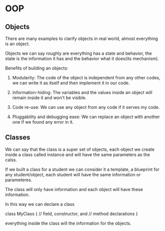 # OOP

## Objects

There are many examples to clarify objects in real world, almost everything is an object.

Objects we can say roughly are everything has a state and behavior, the state is the information it has and the behavior what it does(its mechanism).


Benefits of building an objects:

1. Modularity: The code of the object is independent from any other codes, we can write it as itself and then implement it in our code.

2. Information-hiding: The variables and the values inside an object will remain inside it and won't be visible.

3. Code re-use: We can use any object from any code if it serves my code.

4. Pluggability and debugging ease: We can replace an object with another one if we found any error in it.

## Classes

We can say that the class is a super set of objects, each object we create inside a class called instance and will have the same parameters as the calss.

If we built a class for a student we can consider it a template, a blueprint for any student/object, each student will have the same information or parameteres.

The class will only have information and each object will have these information.

In this way we can declare a class

class MyClass {
    // field, constructor, and
    // method declarations
}

everything inside the class will the information for the objects.
